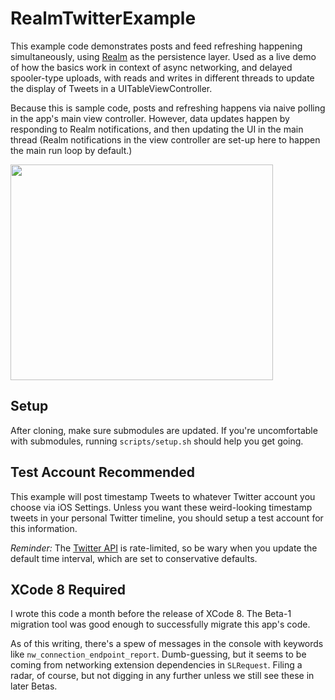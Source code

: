 # RealmTwitterExample

This example code demonstrates posts and feed refreshing happening simultaneously, using [Realm](https://realm.io) as the persistence layer. Used as a live demo of how the basics work in context of async networking, and delayed spooler-type uploads, with reads and writes in different threads to update the display of Tweets in a UITableViewController.

Because this is sample code, posts and refreshing happens via naive polling in the app's main view controller. However, data updates happen by responding to Realm notifications, and then updating the UI in the main thread (Realm notifications in the view controller are set-up here to happen the main run loop by default.)

<img src="https://cloud.githubusercontent.com/assets/517428/16182411/b92b066a-365a-11e6-9e43-fc4b6b204f3c.gif" width="420" height="345" />

## Setup

After cloning, make sure submodules are updated. If you're uncomfortable with submodules, running `scripts/setup.sh` should help you get going.

## Test Account Recommended

This example will post timestamp Tweets to whatever Twitter account you choose via iOS Settings. Unless you want these weird-looking timestamp tweets in your personal Twitter timeline, you should setup a test account for this information.

_Reminder:_ The [Twitter API](https://dev.twitter.com/rest/reference/get/statuses/user_timeline) is rate-limited, so be wary when you update the default time interval, which are set to conservative defaults.

## XCode 8 Required

I wrote this code a month before the release of XCode 8. The Beta-1 migration tool was good enough to successfully migrate this app's code.

As of this writing, there's a spew of messages in the console with keywords like `nw_connection_endpoint_report`. Dumb-guessing, but it seems to be coming from networking extension dependencies in `SLRequest`. Filing a radar, of course, but not digging in any further unless we still see these in later Betas.
